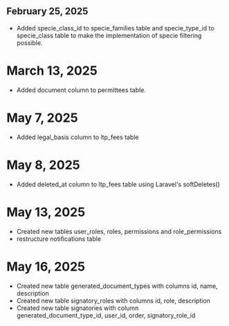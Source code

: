 ## February 25, 2025
- Added specie_class_id to specie_families table and specie_type_id to specie_class table to make the implementation of specie filtering possible.


# March 13, 2025
- Added document column to permittees table.

# May 7, 2025
- Added legal_basis column to ltp_fees table

 # May 8, 2025
 - Added deleted_at column to ltp_fees table using Laravel's softDeletes()
 
# May 13, 2025
- Created new tables user_roles, roles, permissions and role_permissions
- restructure notifications table

# May 16, 2025
- Created new table generated_document_types with columns id, name, description
- Created new table signatory_roles with columns id, role, description
- Created new table signatories with column generated_document_type_id, user_id, order, signatory_role_id

